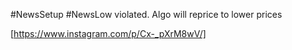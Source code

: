 #NewsSetup
  #NewsLow violated. 
    Algo will reprice to lower prices

[https://www.instagram.com/p/Cx-_pXrM8wV/]